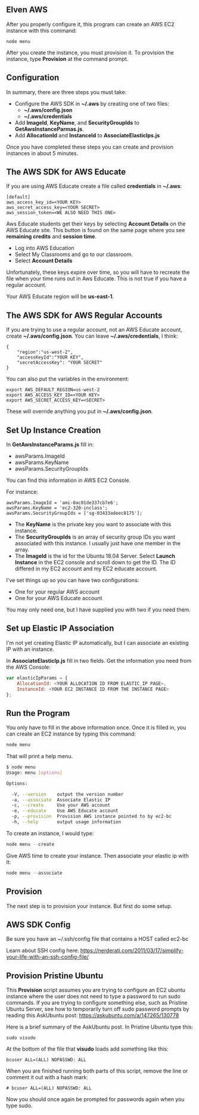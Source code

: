 ## Elven AWS

After you properly configure it, this program can create an AWS EC2 instance with this command:

```
node menu
```

After you create the instance, you must provision it. To provision the instance, type **Provision** at the command prompt.

## Configuration

In summary, there are three steps you must take:

- Configure the AWS SDK in **~/.aws** by creating one of two files:
    - **~/.aws/config.json**
    - **~/.aws/credentials**
- Add **ImageId**, **KeyName**, and **SecurityGroupIds** to **GetAwsInstanceParmas.js**.
- Add **AllocationId** and **InstanceId** to **AssociateElasticIps.js**     

Once you have completed these steps you can create and provision instances in about 5 minutes.

## The AWS SDK for AWS Educate

If you are using AWS Educate create a file called **credentials** in **~/.aws**:

```
[default]
aws_access_key_id=<YOUR KEY>
aws_secret_access_key=<YOUR SECRET>
aws_session_token=<WE ALSO NEED THIS ONE>
```

Aws Educate students get their keys by selecting **Account Details** on the AWS Educate site. This button is found on the same page where you see **remaining credits** and **session time**. 

- Log into AWS Education
- Select My Classrooms and go to our classroom.
- Select **Account Details**

Unfortunately, these keys expire over time, so you will have to recreate the file when your time runs out in Aws Educate. This is not true if you have a regular account.

Your AWS Educate region will be **us-east-1**. 

## The AWS SDK for AWS Regular Accounts

If you are trying to use a regular account, not an AWS Educate account, create **~/.aws/config.json**. You can leave **~/.aws/credentials**, I think:

```
{
	"region":"us-west-2",
	"accessKeyId":"YOUR KEY",
	"secretAccessKey": "YOUR SECRET"
}
```

You can also put the variables in the environment:

```
export AWS_DEFAULT_REGION=us-west-2
export AWS_ACCESS_KEY_ID=<YOUR KEY>
export AWS_SECRET_ACCESS_KEY=<SECRET>
```

These will override anything you put in **~/.aws/config.json**.

## Set Up Instance Creation

In **GetAwsInstanceParams.js** fill in:

- awsParams.ImageId
- awsParams.KeyName
- awsParams.SecurityGroupIds

You can find this information in AWS EC2 Console. 

For instance: 

```
awsParams.ImageId = 'ami-0ac01de337cb7e6';
awsParams.KeyName = 'ec2-320-inclass';
awsParams.SecurityGroupIds = ['sg-03433adeec8175'];
```

- The **KeyName** is the private key you want to associate with this instance. 
- The **SecurityGroupIds** is an array of security group IDs you want associated with this instance. I usually just have one member in the array.
- The **ImageId** is the id for the Ubuntu 18.04 Server. Select **Launch Instance** in the EC2 console and scroll down to get the ID. The ID differed in my EC2 account and my EC2 educate account.

I've set things up so you can have two configurations:

- One for your regular AWS account
- One for your AWS Educate account

You may only need one, but I have supplied you with two if you need them.

## Set up Elastic IP Association

I'm not yet creating Elastic IP automatically, but I can associate an existing IP with an instance.

In **AssociateElasticIp.js** fill in two fields. Get the information you need from the AWS Console:

```javascript
var elasticIpParams = {
    AllocationId: <YOUR ALLOCATION ID FROM ELASTIC_IP PAGE>,
    InstanceId: <YOUR EC2 INSTANCE ID FROM THE INSTANCE PAGE>
};
```

## Run the Program

You only have to fill in the above information once. Once it is filled in, you can create an EC2 instance by typing this command:

```javascript
node menu
```

That will print a help menu.

```bash
$ node menu
Usage: menu [options]

Options:

  -V, --version    output the version number
  -a, --associate  Associate Elastic IP
  -c, --create     Use your AWS account
  -e, --educate    Use AWS Educate account
  -p, --provision  Provision AWS instance pointed to by ec2-bc
  -h, --help       output usage information
``` 

To create an instance, I would type:

```javascript
node menu --create
```

Give AWS time to create your instance. Then associate your elastic ip with it:

```javascript
node menu --associate
```

## Provision

The next step is to provision your instance. But first do some setup.

## AWS SDK Config

Be sure you have an ~/.ssh/config file that contains a HOST called ec2-bc

Learn about SSH config here: https://nerderati.com/2011/03/17/simplify-your-life-with-an-ssh-config-file/

## Provision Pristine Ubuntu

This **Provision** script assumes you are trying to configure an EC2 
ubuntu instance where the user does not need to type a password to run 
sudo commands. If you are trying to configure something else, such 
as Pristine Ubuntu Server, see how to temporarily turn off sudo password 
prompts by reading this AskUbuntu post: https://askubuntu.com/a/147265/130778

Here is a brief summary of the AskUbuntu post. In Pristine Ubuntu type this:

``` 
sudo visudo
```

At the bottom of the file that **visudo** loads add something like this:

```
bcuser ALL=(ALL) NOPASSWD: ALL
```

When you are finished running both parts of this script, 
remove the line or comment it out with a hash mark:

```
# bcuser ALL=(ALL) NOPASSWD: ALL
```

Now you should once again be prompted for passwords again when you type sudo.



